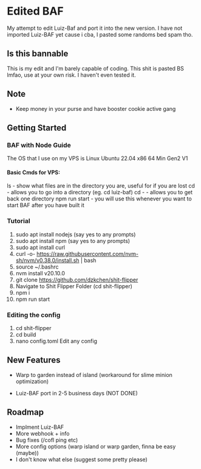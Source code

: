 # Edited BAF

My attempt to edit Luiz-Baf and port it into the new version. I have not imported Luiz-BAF yet cause i cba, I pasted some randoms bed spam tho.

## Is this bannable

This is my edit and I'm barely capable of coding. This shit is pasted BS lmfao, use at your own risk. I haven't even tested it.

## Note

-   Keep money in your purse and have booster cookie active gang

## Getting Started

### BAF with Node Guide

The OS that I use on my VPS is Linux Ubuntu 22.04 x86 64 Min Gen2 V1

#### Basic Cmds for VPS:

ls - show what files are in the directory you are, useful for if you are lost
cd - allows you to go into a directory (eg. cd luiz-baf)
cd -  - allows you to get back one directory
npm run start - you will use this whenever you want to start BAF after you have built it

### Tutorial

1. sudo apt install nodejs (say yes to any prompts)
2. sudo apt install npm (say yes to any prompts)
3. sudo apt install curl
4. curl -o- https://raw.githubusercontent.com/nvm-sh/nvm/v0.38.0/install.sh | bash
5. source ~/.bashrc
6. nvm install v20.10.0
7. git clone https://github.com/dzkchen/shit-flipper
8. Navigate to Shit Flipper Folder (cd shit-flipper)
9. npm i 
10. npm run start

### Editing the config
1. cd shit-flipper
2. cd build
3. nano config.toml
Edit any config

## New Features

- Warp to garden instead of island (workaround for slime minion optimization)

- Luiz-BAF port in 2-5 business days (NOT DONE)


## Roadmap

- Implment Luiz-BAF 
- More webhook + info 
- Bug fixes (/cofl ping etc)
- More config options (warp island or warp garden, finna be easy (maybe))
- I don't know what else (suggest some pretty please)
